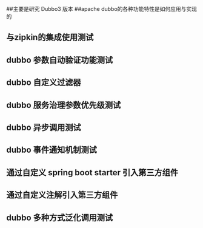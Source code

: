 ##主要是研究 Dubbo3 版本
##apache dubbo的各种功能特性是如何应用与实现的 
## 与zipkin的集成使用测试
## dubbo 参数自动验证功能测试
## dubbo 自定义过滤器
## dubbo 服务治理参数优先级测试
## dubbo 异步调用测试
## dubbo 事件通知机制测试
## 通过自定义 spring boot starter 引入第三方组件
## 通过自定义注解引入第三方组件
## dubbo 多种方式泛化调用测试